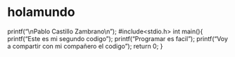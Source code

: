# holamundo
printf(“\nPablo Castillo Zambrano\n”);
#include<stdio.h>
int main(){
printf(“Este es mi segundo codigo”);
printf(“Programar es facil”);
printf(“Voy a compartir con mi compañero el codigo”);
return 0;
}
